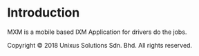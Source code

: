 # Introduction

MXM is a mobile based IXM Application for drivers do the jobs.

<span class="page-footer-ex-copyright"> Copyright © 2018 Unixus Solutions Sdn. Bhd. All rights reserved. </span>